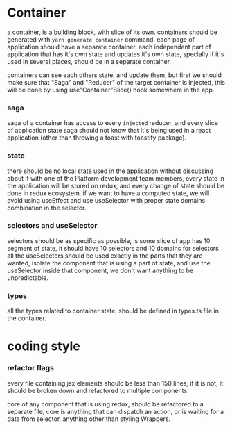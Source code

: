# Container
a container, is a building block, with slice of its own.
containers should be generated with `yarn generate container` command.
each page of application should have a separate container.
each independent part of application that has it's own state and updates it's own state, specially if it's used in several places, should be in a separate container.

containers can see each others state, and update them, but first we should make sure that "Saga" and "Reducer" of the target container is injected, this will be done by using use"Container"Slice() hook somewhere in the app.

### saga
saga of a container has access to every `injected` reducer, and every slice of application state
saga should not know that it's being used in a react application (other than throwing a toast with toastify package).

### state
there should be no local state used in the application without discussing about it with one of the Platform development team members, every state in the application will be stored on redux, and every change of state should be done in redux ecosystem. if we want to have a computed state, we will avoid using useEffect and use useSelector with proper state domains combination in the selector.


### selectors and useSelector
selectors should be as specific as possible, is some slice of app has 10 segment of state, it should have 10 selectors and 10 domains for selectors
all the useSelectors should be used exactly in the parts that they are wanted, isolate the component that is using a part of state, and use the useSelector inside that component, we don't want anything to be unpredictable.

### types
all the types related to container state, should be defined in types.ts file in the container.

# coding style

### refactor flags
every file containing jsx elements should be less than 150 lines, if it is not, it should be broken down and refactored to multiple components.

core of any component that is using redux, should be refactored to a separate file, core is anything that can dispatch an action, or is waiting for a data from selector, anything other than styling Wrappers.